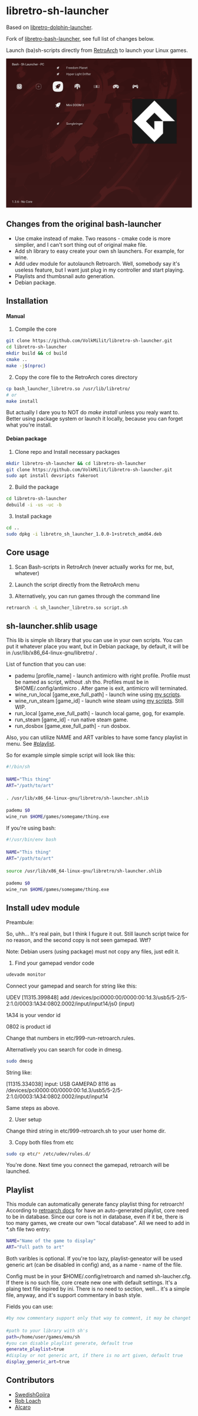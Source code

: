 # libretro-sh-launcher
Based on [libretro-dolphin-launcher](https://github.com/RobLoach/libretro-dolphin-launcher).

Fork of [libretro-bash-launcher](https://github.com/SwedishGojira/libretro-bash-launcher), see full list of changes below.

Launch (ba)sh-scripts directly from [RetroArch](http://www.libretro.com/) to launch your Linux games.

![Sh Launcher Screenshot](screenshot.png)

## Changes from the original bash-launcher

- Use cmake instead of make. Two reasons - cmake code is more simplier, and I can't sort thing out of original make file.
- Add sh library to easy create your own sh launchers. For example, for wine.
- Add udev module for autolaunch Retroarch. Well, somebody say it's useless feature, but I want just plug in my controller and start playing.
- Playlists and thumbsnail auto generation.
- Debian package.

## Installation

#### Manual

1. Compile the core
  ``` bash
  git clone https://github.com/VolkMilit/libretro-sh-launcher.git
  cd libretro-sh-launcher
  mkdir build && cd build
  cmake ..
  make -j$(nproc)
  ```

2. Copy the core file to the RetroArch cores directory
  ``` bash
  cp bash_launcher_libretro.so /usr/lib/libretro/
  # or
  make install
  ```
  
  But actually I dare you to NOT do *make install* unless you realy want to. 
  Better using package system or launch it locally, because you can forget what you're install.
  
#### Debian package

1. Clone repo and Install necessary packages
  ``` bash
  mkdir libretro-sh-launcher && cd libretro-sh-launcher
  git clone https://github.com/VolkMilit/libretro-sh-launcher.git
  sudo apt install devsripts fakeroot
  ```

2. Build the package
  ``` bash
  cd libretro-sh-launcher
  debuild -i -us -uc -b
  ```

3. Install package
  ``` bash
  cd ..
  sudo dpkg -i libretro_sh_launcher_1.0.0-1+stretch_amd64.deb
  ```

## Core usage

1. Scan Bash-scripts in RetroArch (never actually works for me, but, whatever)

2. Launch the script directly from the RetroArch menu

3. Alternatively, you can run games through the command line
  ``` bash
  retroarch -L sh_launcher_libretro.so script.sh
  ```

## sh-launcher.shlib usage

This lib is simple sh library that you can use in your own scripts. You can put it whatever place you want, but in Debian package, by default, it will be in /usr/lib/x86_64-linux-gnu/libretro/ .

List of function that you can use:

- pademu [profile_name] - launch antimicro with right profile. Profile must be named as script, without .sh tho. Profiles must be in $HOME/.config/antimicro . After game is exit, antimicro will terminated.
- wine_run_local [game_exe_full_path] - launch wine using [my scripts](https://github.com/VolkMilit/wine-helper-script).
- wine_run_steam [game_id] - launch wine steam using [my scripts](https://github.com/VolkMilit/wine-helper-script). Still WIP.
- run_local [game_exe_full_path] - launch local game, gog, for example.
- run_steam [game_id] - run native steam game.
- run_dosbox [game_exe_full_path] - run dosbox.

Also, you can utilize NAME and ART varibles to have some fancy playlist in menu. See [#playlist](#playlist).

So for example simple simple script will look like this:

  ``` bash
  #!/bin/sh
  
  NAME="This thing"
  ART="/path/to/art"
  
  . /usr/lib/x86_64-linux-gnu/libretro/sh-launcher.shlib
  
  pademu $0
  wine_run $HOME/games/somegame/thing.exe
  ```
  
If you're using bash:

  ``` bash
  #!/usr/bin/env bash
  
  NAME="This thing"
  ART="/path/to/art"
  
  source /usr/lib/x86_64-linux-gnu/libretro/sh-launcher.shlib
  
  pademu $0
  wine_run $HOME/games/somegame/thing.exe
  ```
  
## Install udev module

Preambule:

So, uhh... It's real pain, but I think I fugure it out. Still launch script twice for no reason, and the second copy is not seen gamepad. Wtf?

Note: Debian users (using package) must not copy any files, just edit it.

1. Find your gamepad vendor code
  ``` bash
  udevadm monitor
  ```
  
  Connect your gamepad and search for string like this:
  
  UDEV  [11315.399848] add      /devices/pci0000:00/0000:00:1d.3/usb5/5-2/5-2:1.0/0003:1A34:0802.0002/input/input14/js0 (input)
  
  1A34 is your vendor id
  
  0802 is product id
  
  Change that numbers in etc/999-run-retroarch.rules.
  
  
  Alternatively you can search for code in dmesg.
  
  ``` bash
  sudo dmesg
  ```
  
  String like:
  
  [11315.334038] input: USB GAMEPAD 8116 as /devices/pci0000:00/0000:00:1d.3/usb5/5-2/5-2:1.0/0003:1A34:0802.0002/input/input14
  
  Same steps as above.
 
2. User setup

  Change third string in etc/999-retroarch.sh to your user home dir.
  
3. Copy both files from etc
  ``` bash
  sudo cp etc/* /etc/udev/rules.d/
  ```
  
  You're done. Next time you connect the gamepad, retroarch will be launched.
  
## Playlist

This module can automatically generate fancy playlist thing for retroarch! According to [retroarch docs](https://docs.libretro.com/guides/roms-playlists-thumbnails/#retroarch-playlist-scanner) for have an auto-generated playlist, core need to be in database. Since our core is not in database, even if it be, there is too many games, we create our own "local database". All we need to add in *.sh file two entry:

``` bash
NAME="Name of the game to display"
ART="Full path to art"
```

Both varibles is optional. If you're too lazy, playlist-geneator will be used generic art (can be disabled in config) and, as a name - name of the file.

Config must be in your $HOME/.config/retroarch and named sh-laucher.cfg. If there is no such file, core create new one with default settings. It's a plaing text file inpired by ini. There is no need to section, well... it's a simple file, anyway, and it's support commentary in bash style.

Fields you can use:

``` bash
#by now commentary support only that way to comment, it may be changet in future

#path to your library with sh's
path=/home/user/games/emu/sh
#you can disable playlist generate, default true
generate_playlist=true 
#display or not generic art, if there is no art given, default true
display_generic_art=true
```

## Contributors

- [SwedishGojira](http://github.com/swedishgojira)
- [Rob Loach](http://github.com/robloach)
- [Alcaro](https://github.com/Alcaro)
